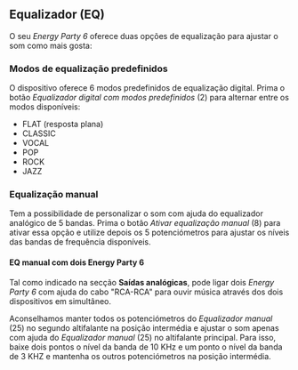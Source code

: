 ## Equalizador (EQ)

O seu *Energy Party 6* oferece duas opções de equalização para ajustar o som como mais gosta:

### Modos de equalização predefinidos
O dispositivo oferece 6 modos predefinidos de equalização digital. Prima o botão *Equalizador digital com modos predefinidos* (2) para alternar entre os modos disponíveis:
- FLAT (resposta plana)
- CLASSIC
- VOCAL
- POP
- ROCK
- JAZZ

### Equalização manual
Tem a possibilidade de personalizar o som com ajuda do equalizador analógico de 5 bandas. Prima o botão *Ativar equalização manual* (8) para ativar essa opção e utilize depois os 5 potenciómetros para ajustar os níveis das bandas de frequência disponíveis.

#### EQ manual com dois Energy Party 6
Tal como indicado na secção **Saídas analógicas**, pode ligar dois *Energy Party 6* com ajuda do cabo "RCA-RCA" para ouvir música através dos dois dispositivos em simultâneo.

Aconselhamos manter todos os potenciómetros do *Equalizador manual* (25) no segundo altifalante na posição intermédia e ajustar o som apenas com ajuda do *Equalizador manual* (25) no altifalante principal. Para isso, baixe dois pontos o nível da banda de 10 KHz e um ponto o nível da banda de 3 KHZ e mantenha os outros potenciómetros na posição intermédia.
